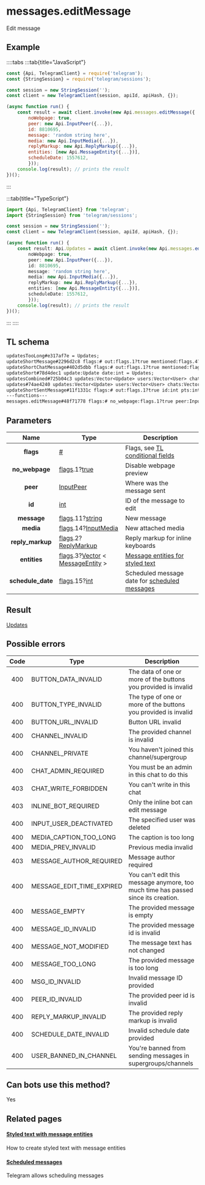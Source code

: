 # messages.editMessage

Edit message

## Example

::::tabs
:::tab{title="JavaScript"}

```js
const {Api, TelegramClient} = require('telegram');
const {StringSession} = require('telegram/sessions');

const session = new StringSession('');
const client = new TelegramClient(session, apiId, apiHash, {});

(async function run() {
    const result = await client.invoke(new Api.messages.editMessage({
		noWebpage: true,
		peer: new Api.InputPeer({...}),
		id: 8810695,
		message: 'random string here',
		media: new Api.InputMedia({...}),
		replyMarkup: new Api.ReplyMarkup({...}),
		entities: [new Api.MessageEntity({...})],
		scheduleDate: 1557612,
		}));
    console.log(result); // prints the result
})();
```

:::

:::tab{title="TypeScript"}

```ts
import {Api, TelegramClient} from 'telegram';
import {StringSession} from 'telegram/sessions';

const session = new StringSession('');
const client = new TelegramClient(session, apiId, apiHash, {});

(async function run() {
    const result: Api.Updates = await client.invoke(new Api.messages.editMessage({
		noWebpage: true,
		peer: new Api.InputPeer({...}),
		id: 8810695,
		message: 'random string here',
		media: new Api.InputMedia({...}),
		replyMarkup: new Api.ReplyMarkup({...}),
		entities: [new Api.MessageEntity({...})],
		scheduleDate: 1557612,
		}));
    console.log(result); // prints the result
})();
```

:::
::::

## TL schema

```txt
updatesTooLong#e317af7e = Updates;
updateShortMessage#2296d2c8 flags:# out:flags.1?true mentioned:flags.4?true media_unread:flags.5?true silent:flags.13?true id:int user_id:int message:string pts:int pts_count:int date:int fwd_from:flags.2?MessageFwdHeader via_bot_id:flags.11?int reply_to:flags.3?MessageReplyHeader entities:flags.7?Vector<MessageEntity> = Updates;
updateShortChatMessage#402d5dbb flags:# out:flags.1?true mentioned:flags.4?true media_unread:flags.5?true silent:flags.13?true id:int from_id:int chat_id:int message:string pts:int pts_count:int date:int fwd_from:flags.2?MessageFwdHeader via_bot_id:flags.11?int reply_to:flags.3?MessageReplyHeader entities:flags.7?Vector<MessageEntity> = Updates;
updateShort#78d4dec1 update:Update date:int = Updates;
updatesCombined#725b04c3 updates:Vector<Update> users:Vector<User> chats:Vector<Chat> date:int seq_start:int seq:int = Updates;
updates#74ae4240 updates:Vector<Update> users:Vector<User> chats:Vector<Chat> date:int seq:int = Updates;
updateShortSentMessage#11f1331c flags:# out:flags.1?true id:int pts:int pts_count:int date:int media:flags.9?MessageMedia entities:flags.7?Vector<MessageEntity> = Updates;
---functions---
messages.editMessage#48f71778 flags:# no_webpage:flags.1?true peer:InputPeer id:int message:flags.11?string media:flags.14?InputMedia reply_markup:flags.2?ReplyMarkup entities:flags.3?Vector<MessageEntity> schedule_date:flags.15?int = Updates;
```

## Parameters

|       Name        | Type                                                                                                                                                                                                 | Description                                                                                             |
| :---------------: | ---------------------------------------------------------------------------------------------------------------------------------------------------------------------------------------------------- | ------------------------------------------------------------------------------------------------------- |
|     **flags**     | [#](https://core.telegram.org/type/%23)                                                                                                                                                              | Flags, see [TL conditional fields](https://core.telegram.org/mtproto/TL-combinators#conditional-fields) |
|  **no_webpage**   | [flags](https://core.telegram.org/mtproto/TL-combinators#conditional-fields).1?[true](https://core.telegram.org/constructor/true)                                                                    | Disable webpage preview                                                                                 |
|     **peer**      | [InputPeer](https://core.telegram.org/type/InputPeer)                                                                                                                                                | Where was the message sent                                                                              |
|      **id**       | [int](https://core.telegram.org/type/int)                                                                                                                                                            | ID of the message to edit                                                                               |
|    **message**    | [flags](https://core.telegram.org/mtproto/TL-combinators#conditional-fields).11?[string](https://core.telegram.org/type/string)                                                                      | New message                                                                                             |
|     **media**     | [flags](https://core.telegram.org/mtproto/TL-combinators#conditional-fields).14?[InputMedia](https://core.telegram.org/type/InputMedia)                                                              | New attached media                                                                                      |
| **reply_markup**  | [flags](https://core.telegram.org/mtproto/TL-combinators#conditional-fields).2?[ReplyMarkup](https://core.telegram.org/type/ReplyMarkup)                                                             | Reply markup for inline keyboards                                                                       |
|   **entities**    | [flags](https://core.telegram.org/mtproto/TL-combinators#conditional-fields).3?[Vector](https://core.telegram.org/type/Vector%20t) < [MessageEntity](https://core.telegram.org/type/MessageEntity) > | [Message entities for styled text](https://core.telegram.org/api/entities)                              |
| **schedule_date** | [flags](https://core.telegram.org/mtproto/TL-combinators#conditional-fields).15?[int](https://core.telegram.org/type/int)                                                                            | Scheduled message date for [scheduled messages](https://core.telegram.org/api/scheduled-messages)       |

## Result

[Updates](https://core.telegram.org/type/Updates)

## Possible errors

| Code | Type                      | Description                                                                       |
| :--: | ------------------------- | --------------------------------------------------------------------------------- |
| 400  | BUTTON_DATA_INVALID       | The data of one or more of the buttons you provided is invalid                    |
| 400  | BUTTON_TYPE_INVALID       | The type of one or more of the buttons you provided is invalid                    |
| 400  | BUTTON_URL_INVALID        | Button URL invalid                                                                |
| 400  | CHANNEL_INVALID           | The provided channel is invalid                                                   |
| 400  | CHANNEL_PRIVATE           | You haven't joined this channel/supergroup                                        |
| 400  | CHAT_ADMIN_REQUIRED       | You must be an admin in this chat to do this                                      |
| 403  | CHAT_WRITE_FORBIDDEN      | You can't write in this chat                                                      |
| 403  | INLINE_BOT_REQUIRED       | Only the inline bot can edit message                                              |
| 400  | INPUT_USER_DEACTIVATED    | The specified user was deleted                                                    |
| 400  | MEDIA_CAPTION_TOO_LONG    | The caption is too long                                                           |
| 400  | MEDIA_PREV_INVALID        | Previous media invalid                                                            |
| 403  | MESSAGE_AUTHOR_REQUIRED   | Message author required                                                           |
| 400  | MESSAGE_EDIT_TIME_EXPIRED | You can't edit this message anymore, too much time has passed since its creation. |
| 400  | MESSAGE_EMPTY             | The provided message is empty                                                     |
| 400  | MESSAGE_ID_INVALID        | The provided message id is invalid                                                |
| 400  | MESSAGE_NOT_MODIFIED      | The message text has not changed                                                  |
| 400  | MESSAGE_TOO_LONG          | The provided message is too long                                                  |
| 400  | MSG_ID_INVALID            | Invalid message ID provided                                                       |
| 400  | PEER_ID_INVALID           | The provided peer id is invalid                                                   |
| 400  | REPLY_MARKUP_INVALID      | The provided reply markup is invalid                                              |
| 400  | SCHEDULE_DATE_INVALID     | Invalid schedule date provided                                                    |
| 400  | USER_BANNED_IN_CHANNEL    | You're banned from sending messages in supergroups/channels                       |

## Can bots use this method?

Yes

## Related pages

#### [Styled text with message entities](https://core.telegram.org/api/entities)

How to create styled text with message entities

#### [Scheduled messages](https://core.telegram.org/api/scheduled-messages)

Telegram allows scheduling messages
